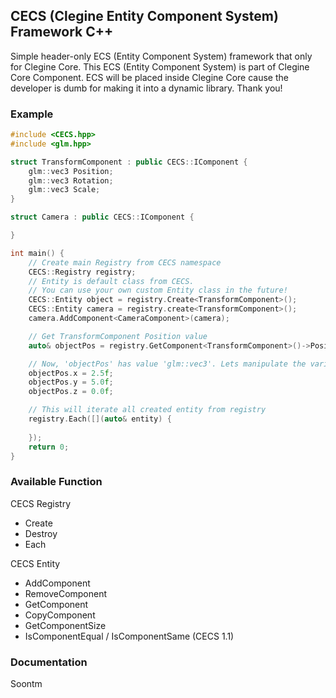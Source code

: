 ## CECS (Clegine Entity Component System) Framework C++
Simple header-only ECS (Entity Component System) framework that only for Clegine Core. 
This ECS (Entity Component System) is part of Clegine Core Component.
ECS will be placed inside Clegine Core cause the developer is dumb for making it into a dynamic library. Thank you!

### Example
```cpp
#include <CECS.hpp>
#include <glm.hpp>

struct TransformComponent : public CECS::IComponent {
	glm::vec3 Position;
	glm::vec3 Rotation;
	glm::vec3 Scale;
}

struct Camera : public CECS::IComponent {

}

int main() {
	// Create main Registry from CECS namespace
	CECS::Registry registry;
	// Entity is default class from CECS.
	// You can use your own custom Entity class in the future!
	CECS::Entity object = registry.Create<TransformComponent>();
	CECS::Entity camera = registry.create<TransformComponent>();
	camera.AddComponent<CameraComponent>(camera);

	// Get TransformComponent Position value
	auto& objectPos = registry.GetComponent<TransformComponent>()->Position;

	// Now, 'objectPos' has value 'glm::vec3'. Lets manipulate the variable
	objectPos.x = 2.5f;
	objectPos.y = 5.0f;
	objectPos.z = 0.0f;

	// This will iterate all created entity from registry
	registry.Each([](auto& entity) {
		
	});
	return 0;
}
```

### Available Function

CECS Registry
- Create
- Destroy
- Each

CECS Entity
- AddComponent
- RemoveComponent
- GetComponent
- CopyComponent
- GetComponentSize
- IsComponentEqual / IsComponentSame (CECS 1.1)

### Documentation
Soontm